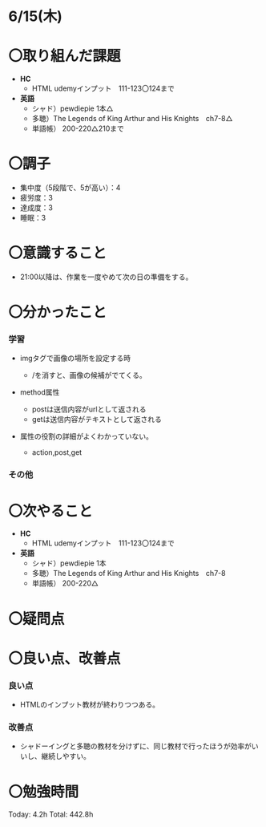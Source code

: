 # 6/15(木)

# 〇取り組んだ課題

- **HC**
    - HTML udemyインプット　111-123〇124まで
- **英語**
    - シャド）pewdiepie 1本△
    - 多聴）The Legends of King Arthur and His Knights　ch7-8△
    - 単語帳） 200-220△210まで

# 〇調子

- 集中度（5段階で、5が高い）：4
- 疲労度：3
- 達成度：3
- 睡眠：3

# 〇意識すること

- 21:00以降は、作業を一度やめて次の日の準備をする。

# 〇分かったこと

### 学習

- imgタグで画像の場所を設定する時
    - /を消すと、画像の候補がでてくる。

- method属性
    - postは送信内容がurlとして返される
    - getは送信内容がテキストとして返される

- 属性の役割の詳細がよくわかっていない。
    - action,post,get

### その他


# 〇次やること

- **HC**
    - HTML udemyインプット　111-123〇124まで
- **英語**
    - シャド）pewdiepie 1本
    - 多聴）The Legends of King Arthur and His Knights　ch7-8
    - 単語帳） 200-220△

# 〇疑問点


# 〇良い点、改善点

### 良い点

- HTMLのインプット教材が終わりつつある。

### 改善点

- シャドーイングと多聴の教材を分けずに、同じ教材で行ったほうが効率がいいし、継続しやすい。
    
    

# 〇勉強時間

Today: 4.2h Total: 442.8h
